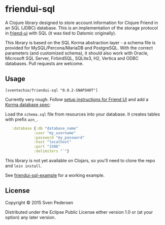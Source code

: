 # friendui-sql

A Clojure library designed to store account information for Clojure Friend in an SQL (JDBC) database.
This is an implementation of the storage protocol in [friend-ui](https://github.com/sveri/friend-ui/) with SQL
(it was tied to Datomic originally).

This library is based on the SQL Korma abstraction layer - a schema file is provided for MySQL/Percona/MariaDB and PostgreSQL.
With the correct parameters (and customized schema), it should also work with Oracle, Microsoft SQL Server,
FirbirdSQL, SQLite3, H2, Vertica and ODBC databases. Pull requests are welcome.


## Usage

`[sventechie/friendui-sql "0.0.2-SNAPSHOT"]`

Currently very rough. Follow [setup instructions for Friend UI](https://github.com/sveri/friend-ui/) and
add a [Korma database spec](https://github.com/korma/Korma):

Load the `schema.sql` file from resources into your database. It creates tables with prefix `azn_`.

```Clojure
   :database {:db "database_name"
             :user "my_username"
             :password "my_password"
             :host "localhost"
             :port "3306"
             :delimiters "`"}
```

This library is not yet available on Clojars, so you'll need to clone the repo and `lein install`.

See [friendui-sql-example](https://github.com/sventechie/friendui-sql-example) for a working example.

## License

Copyright © 2015 Sven Pedersen

Distributed under the Eclipse Public License either version 1.0 or (at
your option) any later version.
